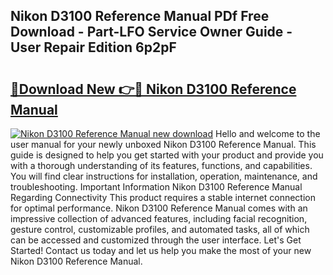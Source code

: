 ## Nikon D3100 Reference Manual PDf Free Download - Part-LFO Service Owner Guide - User Repair Edition 6p2pF

# <h2><a href="http://cf18572.oget.top/?id=Nikon+D3100+Reference+Manual">🔗Download New 👉🔴 Nikon D3100 Reference Manual</a></h2>

[![Nikon D3100 Reference Manual new download](https://i.imgur.com/5g1atiW.png)](http://cf18572.oget.top/?id=Nikon+D3100+Reference+Manual)
Hello and welcome to the user manual for your newly unboxed Nikon D3100 Reference Manual. This guide is designed to help you get started with your product and provide you with a thorough understanding of its features, functions, and capabilities. You will find clear instructions for installation, operation, maintenance, and troubleshooting. Important Information Nikon D3100 Reference Manual Regarding Connectivity This product requires a stable internet connection for optimal performance. Nikon D3100 Reference Manual comes with an impressive collection of advanced features, including facial recognition, gesture control, customizable profiles, and automated tasks, all of which can be accessed and customized through the user interface. Let's Get Started! Contact us today and let us help you make the most of your new Nikon D3100 Reference Manual.
